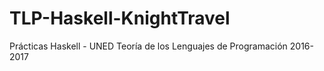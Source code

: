 # TLP-Haskell-KnightTravel
Prácticas Haskell - UNED Teoría de los Lenguajes de Programación 2016-2017
